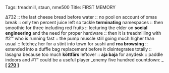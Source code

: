 Tags: treadmill, staun, nme500
Title: FIRST MEMORY
  
∆732 :: the last cheese bread before water :: no pool on account of xmas break :: only ten percent juice left so tackle **terminating** namespaces :: then smoothie for three including red fruits :: lecturing the elder on **social engineering** and the need for proper hardware :: then it is treadmilling with #2™ who is running fast :: the pump muscle still going much higher than usual :: fetchez her for a stint into town for sushi and **rea browsing** :: extended into a duffle bag replacement before it disintegrates totally :: lasagna because too much **köttfärs** leftover :: **aja baja** for anydesk :: paddle indoors and #1™ could be a useful player 
_enemy five hundred countdown: _  **[ [270](https://www.allmusic.com/album/the-village-green-preservation-society-mw0000068713) ]**  
